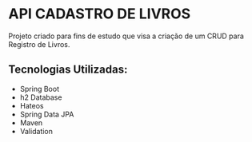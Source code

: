 
# API CADASTRO DE LIVROS

Projeto criado para fins de estudo que visa a criação de um CRUD para Registro de Livros.



## Tecnologias Utilizadas:

- Spring Boot
- h2 Database
- Hateos
- Spring Data JPA
- Maven
- Validation
